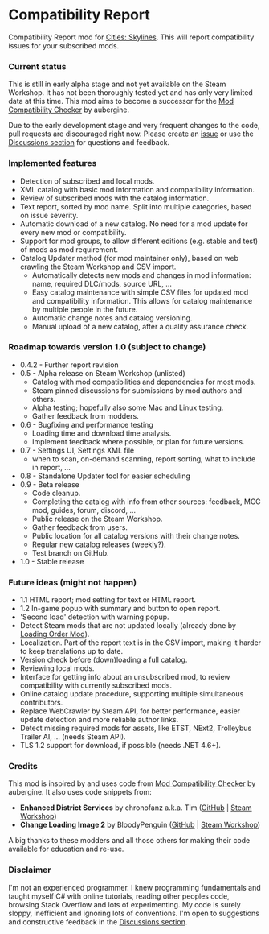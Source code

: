 # Compatibility Report

Compatibility Report mod for [Cities: Skylines](https://steamcommunity.com/app/255710/workshop/). This will report compatibility issues for your subscribed mods.

### Current status
This is still in early alpha stage and not yet available on the Steam Workshop. It has not been thoroughly tested yet and has only very limited data at this time. This mod aims to become a successor for the [Mod Compatibility Checker](https://steamcommunity.com/sharedfiles/filedetails/?id=2034713132) by aubergine.

Due to the early development stage and very frequent changes to the code, pull requests are discouraged right now. Please create an [issue](https://github.com/Finwickle/CompatibilityReport/issues) or use the [Discussions section](https://github.com/Finwickle/CompatibilityReport/discussions) for questions and feedback.

### Implemented features
* Detection of subscribed and local mods.
* XML catalog with basic mod information and compatibility information.
* Review of subscribed mods with the catalog information.
* Text report, sorted by mod name. Split into multiple categories, based on issue severity.
* Automatic download of a new catalog. No need for a mod update for every new mod or compatibility.
* Support for mod groups, to allow different editions (e.g. stable and test) of mods as mod requirement.
* Catalog Updater method (for mod maintainer only), based on web crawling the Steam Workshop and CSV import.
  * Automatically detects new mods and changes in mod information: name, required DLC/mods, source URL, ...
  * Easy catalog maintenance with simple CSV files for updated mod and compatibility information. This allows for catalog maintenance by multiple people in the future.
  * Automatic change notes and catalog versioning.
  * Manual upload of a new catalog, after a quality assurance check.

### Roadmap towards version 1.0 (subject to change)
* 0.4.2 - Further report revision
* 0.5 - Alpha release on Steam Workshop (unlisted)
  * Catalog with mod compatibilities and dependencies for most mods.
  * Steam pinned discussions for submissions by mod authors and others.
  * Alpha testing; hopefully also some Mac and Linux testing.
  * Gather feedback from modders.
* 0.6 - Bugfixing and performance testing
  * Loading time and download time analysis.
  * Implement feedback where possible, or plan for future versions.
* 0.7 - Settings UI, Settings XML file
  * when to scan, on-demand scanning, report sorting, what to include in report, ...
* 0.8 - Standalone Updater tool for easier scheduling
* 0.9 - Beta release
  * Code cleanup.
  * Completing the catalog with info from other sources: feedback, MCC mod, guides, forum, discord, ...
  * Public release on the Steam Workshop.
  * Gather feedback from users.
  * Public location for all catalog versions with their change notes.
  * Regular new catalog releases (weekly?).
  * Test branch on GitHub.
* 1.0 - Stable release

### Future ideas (might not happen)
* 1.1 HTML report; mod setting for text or HTML report.
* 1.2 In-game popup with summary and button to open report.
* 'Second load' detection with warning popup.
* Detect Steam mods that are not updated locally (already done by [Loading Order Mod](https://steamcommunity.com/sharedfiles/filedetails/?id=2448824112)).
* Localization. Part of the report text is in the CSV import, making it harder to keep translations up to date.
* Version check before (down)loading a full catalog.
* Reviewing local mods.
* Interface for getting info about an unsubscribed mod, to review compatibility with currently subscribed mods.
* Online catalog update procedure, supporting multiple simultaneous contributors.
* Replace WebCrawler by Steam API, for better performance, easier update detection and more reliable author links.
* Detect missing required mods for assets, like ETST, NExt2, Trolleybus Trailer AI, ... (needs Steam API).
* TLS 1.2 support for download, if possible (needs .NET 4.6+).

### Credits
This mod is inspired by and uses code from [Mod Compatibility Checker](https://github.com/CitiesSkylinesMods/AutoRepair) by aubergine. It also uses code snippets from:
* **Enhanced District Services** by chronofanz a.k.a. Tim ([GitHub](https://github.com/chronofanz/EnhancedDistrictServices) | [Steam Workshop](https://steamcommunity.com/sharedfiles/filedetails/?id=2303997489))
* **Change Loading Image 2** by BloodyPenguin ([GitHub](https://github.com/bloodypenguin/ChangeLoadingImage) | [Steam Workshop](https://steamcommunity.com/sharedfiles/filedetails/?id=1818482110))

A big thanks to these modders and all those others for making their code available for education and re-use.

### Disclaimer
I'm not an experienced programmer. I knew programming fundamentals and taught myself C# with online tutorials, reading other peoples code, browsing Stack Overflow and lots of experimenting. My code is surely sloppy, inefficient and ignoring lots of conventions. I'm open to suggestions and constructive feedback in the [Discussions section](https://github.com/Finwickle/CompatibilityReport/discussions).